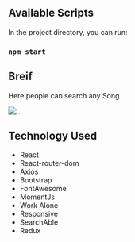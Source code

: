 ## Available Scripts
In the project directory, you can run:
### `npm start`

## Breif

Here people can search any Song

<img src="https://i.ibb.co/gVHb6rj/screencapture-script-lyrics-app-netlify-app-2020-12-06-01-59-12.png" alt="..." />


## Technology Used

- React
- React-router-dom
- Axios
- Bootstrap
- FontAwesome
- MomentJs
- Work Alone
- Responsive
- SearchAble
- Redux
